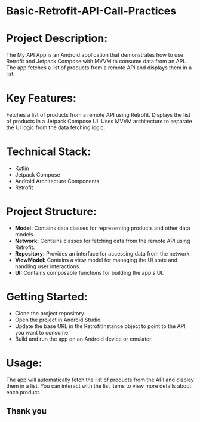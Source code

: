 # Basic-Retrofit-API-Call-Practices

# Project Description:
The My API App is an Android application that demonstrates how to use Retrofit and Jetpack Compose with MVVM to consume data from an API. The app fetches a list of products from a remote API and displays them in a list.

# Key Features:
Fetches a list of products from a remote API using Retrofit.
Displays the list of products in a Jetpack Compose UI.
Uses MVVM architecture to separate the UI logic from the data fetching logic.

# Technical Stack:
 - Kotlin
 - Jetpack Compose
 - Android Architecture Components
 - Retrofit

# Project Structure:
 - **Model:** Contains data classes for representing products and other data models.
 - **Network:** Contains classes for fetching data from the remote API using Retrofit.
 - **Repository:** Provides an interface for accessing data from the network.
 - **ViewModel:** Contains a view model for managing the UI state and handling user interactions.
 - **UI:** Contains composable functions for building the app's UI.

# Getting Started:
 - Clone the project repository.
 - Open the project in Android Studio.
 - Update the base URL in the RetrofitInstance object to point to the API you want to consume.
 - Build and run the app on an Android device or emulator.

# Usage:
The app will automatically fetch the list of products from the API and display them in a list.
You can interact with the list items to view more details about each product.

## Thank you 

